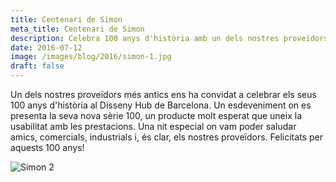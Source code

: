 ```yaml
---
title: Centenari de Simon
meta_title: Centenari de Simon
description: Celebra 100 anys d'història amb un dels nostres proveïdors més antics al Disseny Hub de Barcelona. Descobreix la seva nova sèrie 100, una combinació única de funcionalitat i prestacions.
date: 2016-07-12
image: /images/blog/2016/simon-1.jpg
draft: false
---
```


Un dels nostres proveïdors més antics ens ha convidat a celebrar els seus 100 anys d'història al Disseny Hub de Barcelona. Un esdeveniment on es presenta la seva nova sèrie 100, un producte molt esperat que uneix la usabilitat amb les prestacions. Una nit especial on vam poder saludar amics, comercials, industrials i, és clar, els nostres proveïdors. Felicitats per aquests 100 anys!

![Simon 2](/images/blog/2016/simon-2.jpg)
